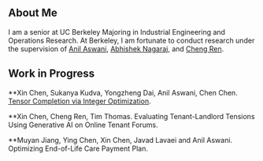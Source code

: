 ## About Me

I am a senior at UC Berkeley Majoring in Industrial Engineering and Operations Research. At Berkeley, I am fortunate to conduct research under the supervision of [Anil Aswani](https://vcresearch.berkeley.edu/faculty/anil-aswani), [Abhishek Nagaraj](https://www.abhishekn.com), and [Cheng Ren](https://www.albany.edu/ssw/faculty/cheng-ren).

## Work in Progress
**Xin Chen, Sukanya Kudva, Yongzheng Dai, Anil Aswani, Chen Chen. [Tensor Completion via Integer Optimization](https://arxiv.org/abs/2402.05141).

**Xin Chen, Cheng Ren, Tim Thomas. Evaluating Tenant-Landlord Tensions Using Generative AI on Online Tenant Forums.

**Muyan Jiang, Ying Chen, Xin Chen, Javad Lavaei and Anil Aswani. Optimizing End-of-Life Care Payment Plan.
